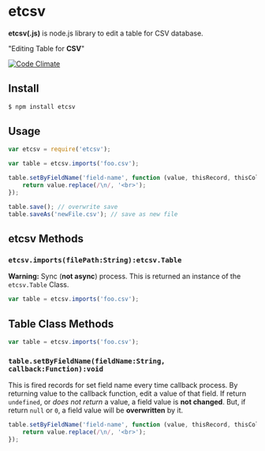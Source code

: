 # etcsv

**etcsv(.js)** is node.js library to edit a table for CSV database.

"Editing Table for **CSV**"

[![Code Climate](https://codeclimate.com/github/YusukeHirao/etcsv.png)](https://codeclimate.com/github/YusukeHirao/etcsv)

## Install

```sh
$ npm install etcsv
```

## Usage

```javascript
var etcsv = require('etcsv');

var table = etcsv.imports('foo.csv');

table.setByFieldName('field-name', function (value, thisRecord, thisColumn) {
	return value.replace(/\n/, '<br>');
});

table.save(); // overwrite save
table.saveAs('newFile.csv'); // save as new file
```

## etcsv Methods

### `etcsv.imports(filePath:String):etcsv.Table`

**Warning:** Sync (**not async**) process. This is returned an instance of the `etcsv.Table` Class.

```javascript
var table = etcsv.imports('foo.csv');
```

## Table Class Methods

```javascript
var table = etcsv.imports('foo.csv');
```

### `table.setByFieldName(fieldName:String, callback:Function):void`

This is fired records for set field name every time callback process. By returning value to the callback function, edit a value of that field.
If return `undefined`, or _does not return_ a value, a field value is **not changed**.  But, if return `null` or `0`, a field value will be **overwritten** by it.

```javascript
table.setByFieldName('field-name', function (value, thisRecord, thisColumn) {
	return value.replace(/\n/, '<br>');
});
```
